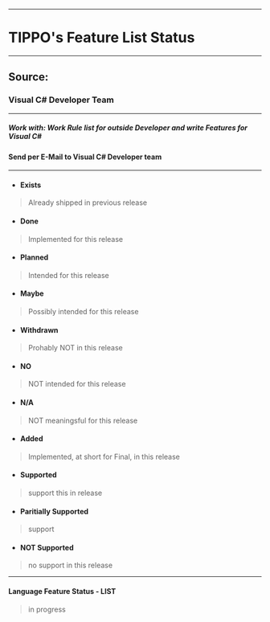 ----
# TIPPO's         Feature     List  Status
----
## Source:
### Visual C# Developer Team
----                         
##### Work with:      Work Rule list for outside Developer and  write Features for Visual C#
#### Send per E-Mail to Visual C# Developer team
----
- #### Exists
> Already shipped in previous release

- #### Done
> Implemented for this release

- #### Planned
> Intended for this release

- #### Maybe
> Possibly intended for this release

- #### Withdrawn
> Prohably NOT in this release

- #### NO
> NOT intended for this release

- #### N/A
> NOT meaningsful for this release

- #### Added
> Implemented, at short for Final, in this release

- #### Supported
> support this in release

- #### Paritially Supported
> support

- #### NOT Supported
> no support in this release
----
#### Language Feature Status - LIST
> in progress








